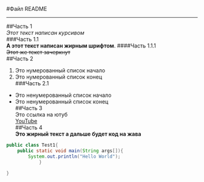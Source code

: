 #Файл README  

---

##Часть 1  
*Этот текст написан курсивом*  
###Часть 1.1  
**А этот текст написан жирным шрифтом**. 
####Часть 1.1.1  
~~Этот же текст зачеркнут~~  
##Часть 2  
1. Это нумерованный список начало  
2. Это нумерованный список конец  
###Часть 2.1  
* Это ненумерованный список начало    
* Это ненумерованный список конец  
##Часть 3  
Это ссылка на ютуб  
[YouTube](https://www.youtube.com "Это ютуб!!!")  
##Часть 4  
**Это жирный текст а дальше будет код на жава**  
```Java  
public class Test1{  
	public static void main(String args[]){  
		System.out.println("Hello World");    
			}  

}  
```




